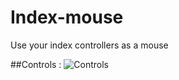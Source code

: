 # Index-mouse
Use your index controllers as a mouse

##Controls :
![Controls](https://github.com/TheNoteGuy/Index-mouse/assets/91007157/7610774d-21b4-4366-ace9-4b4b6e6c2139)
